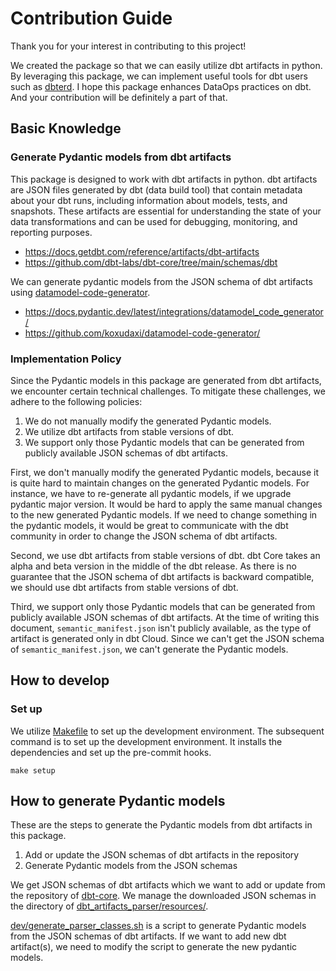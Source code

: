 # Contribution Guide

Thank you for your interest in contributing to this project!

We created the package so that we can easily utilize dbt artifacts in python.
By leveraging this package, we can implement useful tools for dbt users such as [dbterd](https://dbterd.datnguyen.de/).
I hope this package enhances DataOps practices on dbt.
And your contribution will be definitely a part of that.

## Basic Knowledge

### Generate Pydantic models from dbt artifacts

This package is designed to work with dbt artifacts in python.
dbt artifacts are JSON files generated by dbt (data build tool) that contain metadata about your dbt runs, including information about models, tests, and snapshots.
These artifacts are essential for understanding the state of your data transformations and can be used for debugging, monitoring, and reporting purposes.

- <https://docs.getdbt.com/reference/artifacts/dbt-artifacts>
- <https://github.com/dbt-labs/dbt-core/tree/main/schemas/dbt>

We can generate pydantic models from the JSON schema of dbt artifacts using [datamodel-code-generator](https://docs.pydantic.dev/latest/integrations/datamodel_code_generator/).

- <https://docs.pydantic.dev/latest/integrations/datamodel_code_generator/>
- <https://github.com/koxudaxi/datamodel-code-generator/>

### Implementation Policy

Since the Pydantic models in this package are generated from dbt artifacts, we encounter certain technical challenges. To mitigate these challenges, we adhere to the following policies:

1. We do not manually modify the generated Pydantic models.
2. We utilize dbt artifacts from stable versions of dbt.
3. We support only those Pydantic models that can be generated from publicly available JSON schemas of dbt artifacts.

First, we don't manually modify the generated Pydantic models, because it is quite hard to maintain changes on the generated Pydantic models.
For instance, we have to re-generate all pydantic models, if we upgrade pydantic major version.
It would be hard to apply the same manual changes to the new generated Pydantic models.
If we need to change something in the pydantic models, it would be great to communicate with the dbt community in order to change the JSON schema of dbt artifacts.

Second, we use dbt artifacts from stable versions of dbt.
dbt Core takes an alpha and beta version in the middle of the dbt release.
As there is no guarantee that the JSON schema of dbt artifacts is backward compatible, we should use dbt artifacts from stable versions of dbt.

Third, we support only those Pydantic models that can be generated from publicly available JSON schemas of dbt artifacts.
At the time of writing this document, `semantic_manifest.json` isn't publicly available, as the type of artifact is generated only in dbt Cloud.
Since we can't get the JSON schema of `semantic_manifest.json`, we can't generate the Pydantic models.

## How to develop

### Set up

We utilize [Makefile](./Makefile) to set up the development environment.
The subsequent command is to set up the development environment.
It installs the dependencies and set up the pre-commit hooks.

```shell
make setup
```

## How to generate Pydantic models

These are the steps to generate the Pydantic models from dbt artifacts in this package.

1. Add or update the JSON schemas of dbt artifacts in the repository
2. Generate Pydantic models from the JSON schemas

We get JSON schemas of dbt artifacts which we want to add or update from the repository of [dbt-core](https://github.com/dbt-labs/dbt-core/tree/main/schemas/dbt).
We manage the downloaded JSON schemas in the directory of [dbt_artifacts_parser/resources/](./dbt_artifacts_parser/resources/).

[dev/generate_parser_classes.sh](./dev/generate_parser_classes.sh) is a script to generate Pydantic models from the JSON schemas of dbt artifacts.
If we want to add new dbt artifact(s), we need to modify the script to generate the new pydantic models.
